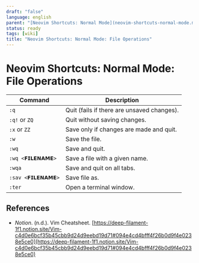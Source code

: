 ```yaml
---
draft: "false"
language: english
parent: "[Neovim Shortcuts: Normal Mode](neovim-shortcuts-normal-mode.md)"
status: ready
tags: [wiki]
title: "Neovim Shortcuts: Normal Mode: File Operations"
---
```


# Neovim Shortcuts: Normal Mode: File Operations

| Command           | Description                                |
| ----------------- | ------------------------------------------ |
| `:q`              | Quit (fails if there are unsaved changes). |
| `:q!` or `ZQ`     | Quit without saving changes.               |
| `:x` or `ZZ`      | Save only if changes are made and quit.    |
| `:w`              | Save the file.                             |
| `:wq`             | Save and quit.                             |
| `:wq <𝗙𝗜𝗟𝗘𝗡𝗔𝗠𝗘>`  | Save a file with a given name.             |
| `:wqa`            | Save and quit on all tabs.                 |
| `:sav <𝗙𝗜𝗟𝗘𝗡𝗔𝗠𝗘>` | Save file as.                              |
| `:ter`            | Open a terminal window.                    |

## References

- _Notion_. (n.d.). <span class="reference-title">Vim Cheatsheet</span>. [https://deep-filament-1f1.notion.site/Vim-c4d0e6bcf35b45cbb9d24d9eebd19d71#094e4cd4bfff4f26b0d9f4e0238e5ce0](https://deep-filament-1f1.notion.site/Vim-c4d0e6bcf35b45cbb9d24d9eebd19d71#094e4cd4bfff4f26b0d9f4e0238e5ce0)
